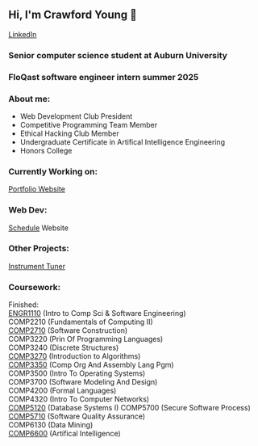 ## Hi, I'm Crawford Young 👋

[LinkedIn](https://www.linkedin.com/in/crawford-young/)

### Senior computer science student at Auburn University
### FloQast software engineer intern summer 2025

### About me:
* Web Development Club President
* Competitive Programming Team Member  
* Ethical Hacking Club Member  
* Undergraduate Certificate in Artifical Intelligence Engineering  
* Honors College  
  
### Currently Working on:
[Portfolio Website](https://github.com/Crawford-Young/NextJSPlayground)

### Web Dev:
[Schedule](https://github.com/Crawford-Young/WebDev)
Website  

### Other Projects:
[Instrument Tuner](https://github.com/Crawford-Young/InstrumentTuner)  
  
### Coursework:
Finished:  
[ENGR1110](https://github.com/Crawford-Young/Engr1110) (Intro to Comp Sci & Software Engineering)  
COMP2210 (Fundamentals of Computing II)  
[COMP2710](https://github.com/Crawford-Young/Comp2710) (Software Construction)  
COMP3220 (Prin Of Programming Languages)  
COMP3240 (Discrete Structures)  
[COMP3270](https://github.com/Crawford-Young/COMP3270) (Introduction to Algorithms)  
[COMP3350](https://github.com/Crawford-Young/COMP3350) (Comp Org And Assembly Lang Pgm)  
COMP3500 (Intro To Operating Systems)  
COMP3700 (Software Modeling And Design)  
COMP4200 (Formal Languages)  
COMP4320 (Intro To Computer Networks)  
[COMP5120](https://github.com/Crawford-Young/Comp5120) (Database Systems I)
COMP5700 (Secure Software Process)  
[COMP5710](https://github.com/Crawford-Young/RenegadeRaiders-SQA2025-AUBURN) (Software Quality Assurance)  
COMP6130 (Data Mining)  
[COMP6600](https://github.com/Crawford-Young/ChessBot) (Artifical Intelligence)  

